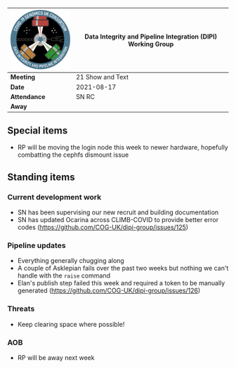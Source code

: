 | <img src="/assets/dipi.png" alt="DIPI Badge" width="150">      | Data Integrity and Pipeline Integration (DIPI) Working Group |
| -------------- | -------------------- |
| **Meeting**    | 21 Show and Text                   |
| **Date**       | 2021-08-17           |
| **Attendance** | SN RC                |
| **Away**       |                      |


## Special items

* RP will be moving the login node this week to newer hardware, hopefully combatting the cephfs dismount issue

## Standing items

### Current development work

* SN has been supervising our new recruit and building documentation
* SN has updated Ocarina across CLIMB-COVID to provide better error codes (https://github.com/COG-UK/dipi-group/issues/125)

### Pipeline updates

* Everything generally chugging along
* A couple of Asklepian fails over the past two weeks but nothing we can't handle with the `raise` command
* Elan's publish step failed this week and required a token to be manually generated (https://github.com/COG-UK/dipi-group/issues/126)

### Threats

* Keep clearing space where possible!

### AOB

* RP will be away next week
